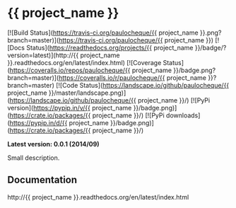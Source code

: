 {{ project_name }}
======================

[![Build Status](https://travis-ci.org/paulocheque/{{ project_name }}.png?branch=master)](https://travis-ci.org/paulocheque/{{ project_name }})
[![Docs Status](https://readthedocs.org/projects/{{ project_name }}/badge/?version=latest)](http://{{ project_name }}.readthedocs.org/en/latest/index.html)
[![Coverage Status](https://coveralls.io/repos/paulocheque/{{ project_name }}/badge.png?branch=master)](https://coveralls.io/r/paulocheque/{{ project_name }}?branch=master)
[![Code Status](https://landscape.io/github/paulocheque/{{ project_name }}/master/landscape.png)](https://landscape.io/github/paulocheque/{{ project_name }}/)
[![PyPi version](https://pypip.in/v/{{ project_name }}/badge.png)](https://crate.io/packages/{{ project_name }}/)
[![PyPi downloads](https://pypip.in/d/{{ project_name }}/badge.png)](https://crate.io/packages/{{ project_name }}/)

**Latest version: 0.0.1 (2014/09)**

Small description.

Documentation
-------------

http://{{ project_name }}.readthedocs.org/en/latest/index.html
